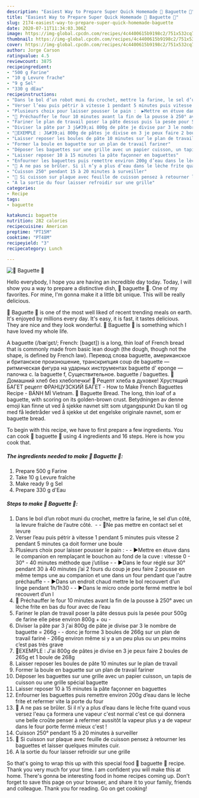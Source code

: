 ```yaml
---
description: "Easiest Way to Prepare Super Quick Homemade 🥖 Baguette 🥖"
title: "Easiest Way to Prepare Super Quick Homemade 🥖 Baguette 🥖"
slug: 2174-easiest-way-to-prepare-super-quick-homemade-baguette
date: 2020-07-11T11:34:03.306Z
image: https://img-global.cpcdn.com/recipes/4c4400615b9198c2/751x532cq70/🥖-baguette-🥖-photo-principale-de-la-recette.jpg
thumbnail: https://img-global.cpcdn.com/recipes/4c4400615b9198c2/751x532cq70/🥖-baguette-🥖-photo-principale-de-la-recette.jpg
cover: https://img-global.cpcdn.com/recipes/4c4400615b9198c2/751x532cq70/🥖-baguette-🥖-photo-principale-de-la-recette.jpg
author: Jorge Carson
ratingvalue: 4.5
reviewcount: 3875
recipeingredient:
- "500 g Farine"
- "10 g Levure frache"
- "9 g Sel"
- "330 g dEau"
recipeinstructions:
- "Dans le bol d’un robot muni du crochet, mettre la farine, le sel d’un côté, la levure fraîche de l’autre côté.   🚨Ne pas mettre en contact sel et levure"
- "Verser l’eau puis pétrir à vitesse 1 pendant 5 minutes puis vitesse 2 pendant 5 minutes ça doit former une boule"
- "Plusieurs choix pour laisser pousser le pain :  ▶Mettre en étuve dans le companion en remplaçant le bouchon au fond de la cuve : vitesse 0 - 30° - 40 minutes méthode que j’utilise  ▶Dans le four réglé sur 30° pendant 30 à 40 minutes j’ai 2 fours du coup je peu faire 2 pousse en même temps une au companion et une dans un four pendant que l&#39;autre préchauffe  ▶Dans un endroit chaud mettre le bol recouvert d’un linge pendant 1h/1h30  ▶Dans le micro onde porte fermé mettre le bol recouvert d’un l"
- "🚨 Préchauffer le four 10 minutes avant la fin de la pousse à 250° avec un lèche frite en bas du four avec de l’eau"
- "Fariner le plan de travail poser la pâte dessus puis la pesée pour 500g de farine elle pèse environ 800g + ou -"
- "Diviser la pâte par 3 j&#39;ai 800g de pâte je divise par 3 le nombre de baguette = 266g  donc je forme 3 boules de 266g sur un plan de travail fariné 266g environ même si y a un peu plus ou un peu moins c’est pas très grave"
- "🚨EXEMPLE : J&#39;ai 800g de pâtes je divise en 3 je peux faire 2 boules de 265g et 1 boule de 268g"
- "Laisser reposer les boules de pâte 10 minutes sur le plan de travail"
- "Former la boule en baguette sur un plan de travail fariner"
- "Déposer les baguettes sur une grille avec un papier cuisson, un tapis de cuisson ou une grille spécial baguette"
- "Laisser reposer 10 à 15 minutes la pâte façonner en baguettes"
- "Enfourner les baguettes puis remettre environ 200g d’eau dans le lèche frite et refermer vite la porte du four"
- "🚨 A ne pas se brûler. Si il n’y a plus d’eau dans le lèche frite quand vous versez l&#39;eau ça formera une vapeur c&#39;est normal c&#39;est ce qui donnera une belle croûte penser à refermer aussitôt la vapeur plus y a de vapeur dans le four porte fermé mieux c&#39;est !"
- "Cuisson 250° pendant 15 à 20 minutes à surveiller"
- "🚨 Si cuisson sur plaque avec feuille de cuisson pensez à retourner les baguettes et laisser quelques minutes cuir."
- "A la sortie du four laisser refroidir sur une grille"
categories:
- Recipe
tags:
- baguette

katakunci: baguette 
nutrition: 282 calories
recipecuisine: American
preptime: "PT15M"
cooktime: "PT48M"
recipeyield: "3"
recipecategory: Lunch

---
```



![🥖 Baguette 🥖](https://img-global.cpcdn.com/recipes/4c4400615b9198c2/751x532cq70/🥖-baguette-🥖-photo-principale-de-la-recette.jpg)

Hello everybody, I hope you are having an incredible day today. Today, I will show you a way to prepare a distinctive dish, 🥖 baguette 🥖. One of my favorites. For mine, I'm gonna make it a little bit unique. This will be really delicious.

🥖 Baguette 🥖 is one of the most well liked of recent trending meals on earth. It's enjoyed by millions every day. It's easy, it is fast, it tastes delicious. They are nice and they look wonderful. 🥖 Baguette 🥖 is something which I have loved my whole life.

A baguette (/bæˈɡɛt/; French: [baɡɛt]) is a long, thin loaf of French bread that is commonly made from basic lean dough (the dough, though not the shape, is defined by French law). Перевод слова baguette, американское и британское произношение, транскрипция coup de baguette — ритмическая фигура на ударных инструментах baguette d&#39; eponge — палочка с. la baguette f, Существительное. baguette / baguettes. 🍞Домашний хлеб без хлебопечки! 🥖 Рецепт хлеба в духовке! Хрустящий БАГЕТ рецепт ФРАНЦУЗСКИЙ БАГЕТ - How to Make French Baguettes Recipe - BÁNH MÌ Vietnam. 🥖 Baguette Bread. The long, thin loaf of a baguette, with scoring on its golden-brown crust. Betydningen av denne emoji kan finne ut ved å sjekke navnet sitt som utgangspunkt Du kan til og med få ledetråder ved å sjekke ut det engelske originale navnet, som er baguette bread.


To begin with this recipe, we have to first prepare a few ingredients. You can cook 🥖 baguette 🥖 using 4 ingredients and 16 steps. Here is how you cook that.

<!--inarticleads1-->

##### The ingredients needed to make 🥖 Baguette 🥖:

1. Prepare 500 g Farine
1. Take 10 g Levure fraîche
1. Make ready 9 g Sel
1. Prepare 330 g d&#39;Eau




<!--inarticleads2-->

##### Steps to make 🥖 Baguette 🥖:

1. Dans le bol d’un robot muni du crochet, mettre la farine, le sel d’un côté, la levure fraîche de l’autre côté.  -  - 🚨Ne pas mettre en contact sel et levure
1. Verser l’eau puis pétrir à vitesse 1 pendant 5 minutes puis vitesse 2 pendant 5 minutes ça doit former une boule
1. Plusieurs choix pour laisser pousser le pain : -  - ▶Mettre en étuve dans le companion en remplaçant le bouchon au fond de la cuve : vitesse 0 - 30° - 40 minutes méthode que j’utilise -  - ▶Dans le four réglé sur 30° pendant 30 à 40 minutes j’ai 2 fours du coup je peu faire 2 pousse en même temps une au companion et une dans un four pendant que l&#39;autre préchauffe -  - ▶Dans un endroit chaud mettre le bol recouvert d’un linge pendant 1h/1h30 -  - ▶Dans le micro onde porte fermé mettre le bol recouvert d’un l
1. 🚨 Préchauffer le four 10 minutes avant la fin de la pousse à 250° avec un lèche frite en bas du four avec de l’eau
1. Fariner le plan de travail poser la pâte dessus puis la pesée pour 500g de farine elle pèse environ 800g + ou -
1. Diviser la pâte par 3 j&#39;ai 800g de pâte je divise par 3 le nombre de baguette = 266g -  - donc je forme 3 boules de 266g sur un plan de travail fariné - 266g environ même si y a un peu plus ou un peu moins c’est pas très grave
1. 🚨EXEMPLE : J&#39;ai 800g de pâtes je divise en 3 je peux faire 2 boules de 265g et 1 boule de 268g
1. Laisser reposer les boules de pâte 10 minutes sur le plan de travail
1. Former la boule en baguette sur un plan de travail fariner
1. Déposer les baguettes sur une grille avec un papier cuisson, un tapis de cuisson ou une grille spécial baguette
1. Laisser reposer 10 à 15 minutes la pâte façonner en baguettes
1. Enfourner les baguettes puis remettre environ 200g d’eau dans le lèche frite et refermer vite la porte du four
1. 🚨 A ne pas se brûler. Si il n’y a plus d’eau dans le lèche frite quand vous versez l&#39;eau ça formera une vapeur c&#39;est normal c&#39;est ce qui donnera une belle croûte penser à refermer aussitôt la vapeur plus y a de vapeur dans le four porte fermé mieux c&#39;est !
1. Cuisson 250° pendant 15 à 20 minutes à surveiller
1. 🚨 Si cuisson sur plaque avec feuille de cuisson pensez à retourner les baguettes et laisser quelques minutes cuir.
1. A la sortie du four laisser refroidir sur une grille




So that's going to wrap this up with this special food 🥖 baguette 🥖 recipe. Thank you very much for your time. I am confident you will make this at home. There's gonna be interesting food in home recipes coming up. Don't forget to save this page on your browser, and share it to your family, friends and colleague. Thank you for reading. Go on get cooking!
